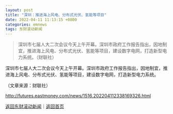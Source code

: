 ```yaml
---
layout: post
title: "深圳：推进海上风电、分布式光伏、氢能等项目"
date: 2022-04-11 11:13:15 +0800
categories: emnews
tags: 东财滚动新闻
---
```

> 深圳市七届人大二次会议今天上午开幕。深圳市政府工作报告指出，因地制宜，推进海上风电、分布式光伏、氢能等项目，建设数字电网，打造新型电力系统。（财联社）

<p>深圳市七届人大二次会议今天上午开幕。深圳市政府工作报告指出，因地制宜，推进海上风电、分布式光伏、氢能等项目，建设数字电网，打造新型电力系统。</p><p class="em_media">（文章来源：财联社）</p>

<http://futures.eastmoney.com/news/1516,202204112338169326.html>

[返回东财滚动新闻](//finews.withounder.com/emnews/)｜[返回首页](//finews.withounder.com/)